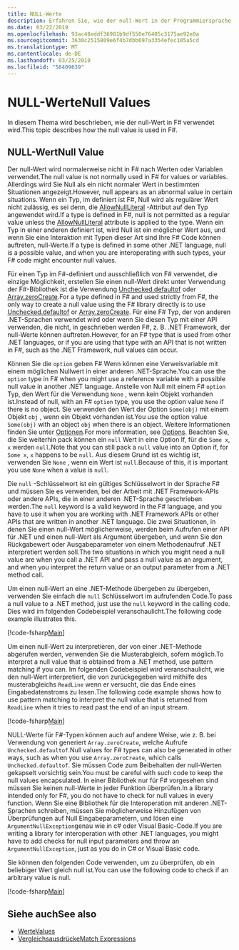 ```yaml
---
title: NULL-Werte
description: Erfahren Sie, wie der null-Wert in der Programmiersprache F# verwendet wird.
ms.date: 03/22/2019
ms.openlocfilehash: 93ac48eddf36981b9df550e76405c3175ae92e0a
ms.sourcegitcommit: 3630c2515809e6f4b7dbb697a3354efec105a5cd
ms.translationtype: MT
ms.contentlocale: de-DE
ms.lasthandoff: 03/25/2019
ms.locfileid: "58409639"
---
```

# <a name="null-values"></a><span data-ttu-id="2b504-103">NULL-Werte</span><span class="sxs-lookup"><span data-stu-id="2b504-103">Null Values</span></span>

<span data-ttu-id="2b504-104">In diesem Thema wird beschrieben, wie der null-Wert in F# verwendet wird.</span><span class="sxs-lookup"><span data-stu-id="2b504-104">This topic describes how the null value is used in F#.</span></span>

## <a name="null-value"></a><span data-ttu-id="2b504-105">NULL-Wert</span><span class="sxs-lookup"><span data-stu-id="2b504-105">Null Value</span></span>

<span data-ttu-id="2b504-106">Der null-Wert wird normalerweise nicht in F# nach Werten oder Variablen verwendet.</span><span class="sxs-lookup"><span data-stu-id="2b504-106">The null value is not normally used in F# for values or variables.</span></span> <span data-ttu-id="2b504-107">Allerdings wird Sie Null als ein nicht normaler Wert in bestimmten Situationen angezeigt.</span><span class="sxs-lookup"><span data-stu-id="2b504-107">However, null appears as an abnormal value in certain situations.</span></span> <span data-ttu-id="2b504-108">Wenn ein Typ, im definiert ist F#, Null wird als regulärer Wert nicht zulässig, es sei denn, die [AllowNullLiteral](https://msdn.microsoft.com/library/4f315196-f444-4cca-ba07-1176ff71eb0f) -Attribut auf den Typ angewendet wird.</span><span class="sxs-lookup"><span data-stu-id="2b504-108">If a type is defined in F#, null is not permitted as a regular value unless the [AllowNullLiteral](https://msdn.microsoft.com/library/4f315196-f444-4cca-ba07-1176ff71eb0f) attribute is applied to the type.</span></span> <span data-ttu-id="2b504-109">Wenn ein Typ in einer anderen definiert ist, wird Null ist ein möglicher Wert aus, und wenn Sie eine Interaktion mit Typen dieser Art sind Ihre F# Code können auftreten, null-Werte.</span><span class="sxs-lookup"><span data-stu-id="2b504-109">If a type is defined in some other .NET language, null is a possible value, and when you are interoperating with such types, your F# code might encounter null values.</span></span>

<span data-ttu-id="2b504-110">Für einen Typ im F#-definiert und ausschließlich von F# verwendet, die einzige Möglichkeit, erstellen Sie einen null-Wert direkt unter Verwendung der F#-Bibliothek ist die Verwendung [Unchecked.defaultof](https://msdn.microsoft.com/library/9ff97f2a-1bd4-4f4c-afbe-5886a74ab977) oder [Array.zeroCreate](https://msdn.microsoft.com/library/fa5b8e7a-1b5b-411c-8622-b58d7a14d3b2).</span><span class="sxs-lookup"><span data-stu-id="2b504-110">For a type defined in F# and used strictly from F#, the only way to create a null value using the F# library directly is to use [Unchecked.defaultof](https://msdn.microsoft.com/library/9ff97f2a-1bd4-4f4c-afbe-5886a74ab977) or [Array.zeroCreate](https://msdn.microsoft.com/library/fa5b8e7a-1b5b-411c-8622-b58d7a14d3b2).</span></span> <span data-ttu-id="2b504-111">Für eine F# Typ, der von anderen .NET-Sprachen verwendet wird oder wenn Sie diesen Typ mit einer API verwenden, die nicht, in geschrieben werden F#, z. B. .NET Framework, der null-Werte können auftreten.</span><span class="sxs-lookup"><span data-stu-id="2b504-111">However, for an F# type that is used from other .NET languages, or if you are using that type with an API that is not written in F#, such as the .NET Framework, null values can occur.</span></span>

<span data-ttu-id="2b504-112">Können Sie die `option` geben F# Wenn können eine Verweisvariable mit einem möglichen Nullwert in einer anderen .NET-Sprache.</span><span class="sxs-lookup"><span data-stu-id="2b504-112">You can use the `option` type in F# when you might use a reference variable with a possible null value in another .NET language.</span></span> <span data-ttu-id="2b504-113">Anstelle von Null mit einem F# `option` Typ, den Wert für die Verwendung `None` , wenn kein Objekt vorhanden ist.</span><span class="sxs-lookup"><span data-stu-id="2b504-113">Instead of null, with an F# `option` type, you use the option value `None` if there is no object.</span></span> <span data-ttu-id="2b504-114">Sie verwenden den Wert der Option `Some(obj)` mit einem Objekt `obj` , wenn ein Objekt vorhanden ist.</span><span class="sxs-lookup"><span data-stu-id="2b504-114">You use the option value `Some(obj)` with an object `obj` when there is an object.</span></span> <span data-ttu-id="2b504-115">Weitere Informationen finden Sie unter [Optionen](../options.md).</span><span class="sxs-lookup"><span data-stu-id="2b504-115">For more information, see [Options](../options.md).</span></span> <span data-ttu-id="2b504-116">Beachten Sie, die Sie weiterhin pack können ein `null` Wert in eine Option If, für die `Some x`, `x` werden `null`.</span><span class="sxs-lookup"><span data-stu-id="2b504-116">Note that you can still pack a `null` value into an Option if, for `Some x`, `x` happens to be `null`.</span></span> <span data-ttu-id="2b504-117">Aus diesem Grund ist es wichtig ist, verwenden Sie `None` , wenn ein Wert ist `null`.</span><span class="sxs-lookup"><span data-stu-id="2b504-117">Because of this, it is important you use `None` when a value is `null`.</span></span>

<span data-ttu-id="2b504-118">Die `null` -Schlüsselwort ist ein gültiges Schlüsselwort in der Sprache F# und müssen Sie es verwenden, bei der Arbeit mit .NET Framework-APIs oder andere APIs, die in einer anderen .NET-Sprache geschrieben werden.</span><span class="sxs-lookup"><span data-stu-id="2b504-118">The `null` keyword is a valid keyword in the F# language, and you have to use it when you are working with .NET Framework APIs or other APIs that are written in another .NET language.</span></span> <span data-ttu-id="2b504-119">Die zwei Situationen, in denen Sie einen null-Wert möglicherweise, werden beim Aufrufen einer API für .NET und einen null-Wert als Argument übergeben, und wenn Sie den Rückgabewert oder Ausgabeparameter von einem Methodenaufruf .NET interpretiert werden soll.</span><span class="sxs-lookup"><span data-stu-id="2b504-119">The two situations in which you might need a null value are when you call a .NET API and pass a null value as an argument, and when you interpret the return value or an output parameter from a .NET method call.</span></span>

<span data-ttu-id="2b504-120">Um einen null-Wert an eine .NET-Methode übergeben zu übergeben, verwenden Sie einfach die `null` Schlüsselwort im aufrufenden Code.</span><span class="sxs-lookup"><span data-stu-id="2b504-120">To pass a null value to a .NET method, just use the `null` keyword in the calling code.</span></span> <span data-ttu-id="2b504-121">Dies wird im folgenden Codebeispiel veranschaulicht.</span><span class="sxs-lookup"><span data-stu-id="2b504-121">The following code example illustrates this.</span></span>

[!code-fsharp[Main](../../../../samples/snippets/fsharp/lang-ref-1/snippet701.fs)]

<span data-ttu-id="2b504-122">Um einen null-Wert zu interpretieren, der von einer .NET-Methode abgerufen werden, verwenden Sie die Musterabgleich, sofern möglich.</span><span class="sxs-lookup"><span data-stu-id="2b504-122">To interpret a null value that is obtained from a .NET method, use pattern matching if you can.</span></span> <span data-ttu-id="2b504-123">Im folgenden Codebeispiel wird veranschaulicht, wie den null-Wert interpretiert, die von zurückgegeben wird mithilfe des musterabgleichs `ReadLine` wenn er versucht, die das Ende eines Eingabedatenstroms zu lesen.</span><span class="sxs-lookup"><span data-stu-id="2b504-123">The following code example shows how to use pattern matching to interpret the null value that is returned from `ReadLine` when it tries to read past the end of an input stream.</span></span>

[!code-fsharp[Main](../../../../samples/snippets/fsharp/lang-ref-1/snippet702.fs)]

<span data-ttu-id="2b504-124">NULL-Werte für F#-Typen können auch auf andere Weise, wie z. B. bei Verwendung von generiert `Array.zeroCreate`, welche Aufrufe `Unchecked.defaultof`.</span><span class="sxs-lookup"><span data-stu-id="2b504-124">Null values for F# types can also be generated in other ways, such as when you use `Array.zeroCreate`, which calls `Unchecked.defaultof`.</span></span> <span data-ttu-id="2b504-125">Sie müssen Code zum Beibehalten der null-Werten gekapselt vorsichtig sein.</span><span class="sxs-lookup"><span data-stu-id="2b504-125">You must be careful with such code to keep the null values encapsulated.</span></span> <span data-ttu-id="2b504-126">In einer Bibliothek nur für F# vorgesehen sind müssen Sie keinen null-Werte in jeder Funktion überprüfen.</span><span class="sxs-lookup"><span data-stu-id="2b504-126">In a library intended only for F#, you do not have to check for null values in every function.</span></span> <span data-ttu-id="2b504-127">Wenn Sie eine Bibliothek für die Interoperation mit anderen .NET-Sprachen schreiben, müssen Sie möglicherweise Hinzufügen von Überprüfungen auf Null Eingabeparametern, und lösen eine `ArgumentNullException`genau wie in c# oder Visual Basic-Code.</span><span class="sxs-lookup"><span data-stu-id="2b504-127">If you are writing a library for interoperation with other .NET languages, you might have to add checks for null input parameters and throw an `ArgumentNullException`, just as you do in C# or Visual Basic code.</span></span>

<span data-ttu-id="2b504-128">Sie können den folgenden Code verwenden, um zu überprüfen, ob ein beliebiger Wert gleich null ist.</span><span class="sxs-lookup"><span data-stu-id="2b504-128">You can use the following code to check if an arbitrary value is null.</span></span>

[!code-fsharp[Main](../../../../samples/snippets/fsharp/lang-ref-1/snippet703.fs)]

## <a name="see-also"></a><span data-ttu-id="2b504-129">Siehe auch</span><span class="sxs-lookup"><span data-stu-id="2b504-129">See also</span></span>

- [<span data-ttu-id="2b504-130">Werte</span><span class="sxs-lookup"><span data-stu-id="2b504-130">Values</span></span>](index.md)
- [<span data-ttu-id="2b504-131">Vergleichsausdrücke</span><span class="sxs-lookup"><span data-stu-id="2b504-131">Match Expressions</span></span>](../match-expressions.md)

